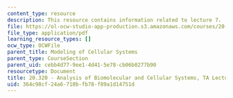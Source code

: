 ```yaml
---
content_type: resource
description: This resource contains information related to lecture 7.
file: https://ol-ocw-studio-app-production.s3.amazonaws.com/courses/20-320-analysis-of-biomolecular-and-cellular-systems-fall-2012/364c98cf24a6710bfb78f89a1d14751d_MIT20_320F12_Lecture7.pdf
file_type: application/pdf
learning_resource_types: []
ocw_type: OCWFile
parent_title: Modeling of Cellular Systems
parent_type: CourseSection
parent_uid: cebb4d77-9ee1-4d41-5e78-cb06b0277b90
resourcetype: Document
title: 20.320 - Analysis of Biomolecular and Cellular Systems, TA Lecture Note 7
uid: 364c98cf-24a6-710b-fb78-f89a1d14751d
---
```

